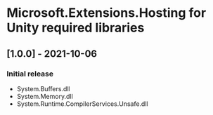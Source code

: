 # Microsoft.Extensions.Hosting for Unity required libraries

## [1.0.0] - 2021-10-06
### Initial release
- System.Buffers.dll
- System.Memory.dll
- System.Runtime.CompilerServices.Unsafe.dll